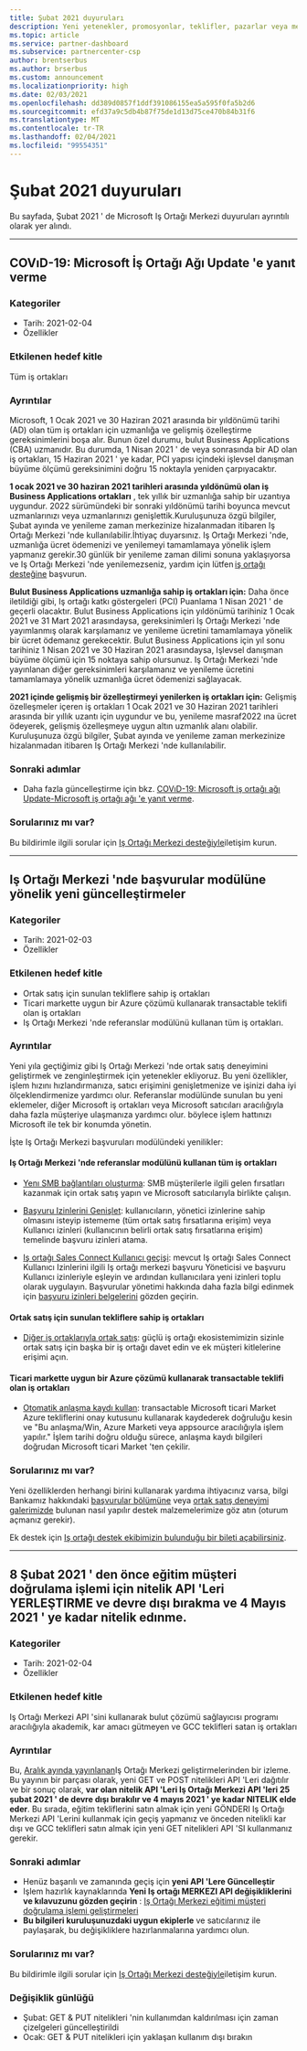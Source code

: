 ```yaml
---
title: Şubat 2021 duyuruları
description: Yeni yetenekler, promosyonlar, teklifler, pazarlar veya mevcut tekliflerle ilgili değişiklikler dahil olmak üzere Microsoft Iş Ortağı Merkezi için Şubat 2021 duyuruları.
ms.topic: article
ms.service: partner-dashboard
ms.subservice: partnercenter-csp
author: brentserbus
ms.author: brserbus
ms.custom: announcement
ms.localizationpriority: high
ms.date: 02/03/2021
ms.openlocfilehash: dd389d0857f1ddf391086155ea5a595f0fa5b2d6
ms.sourcegitcommit: efd37a9c5db4b87f75de1d13d75ce470b84b31f6
ms.translationtype: MT
ms.contentlocale: tr-TR
ms.lasthandoff: 02/04/2021
ms.locfileid: "99554351"
---
```

# <a name="february-2021-announcements"></a>Şubat 2021 duyuruları

Bu sayfada, Şubat 2021 ' de Microsoft Iş Ortağı Merkezi duyuruları ayrıntılı olarak yer alındı.

_______________
## <a name="responding-to-covid-19-microsoft-partner-network-update"></a><a name="3"></a> COVıD-19: Microsoft İş Ortağı Ağı Update 'e yanıt verme

### <a name="categories"></a>Kategoriler

- Tarih: 2021-02-04
- Özellikler

### <a name="impacted-audience"></a>Etkilenen hedef kitle

Tüm iş ortakları

### <a name="details"></a>Ayrıntılar

Microsoft, 1 Ocak 2021 ve 30 Haziran 2021 arasında bir yıldönümü tarihi (AD) olan tüm iş ortakları için uzmanlığa ve gelişmiş özelleştirme gereksinimlerini boşa alır. Bunun özel durumu, bulut Business Applications (CBA) uzmanıdır. Bu durumda, 1 Nisan 2021 ' de veya sonrasında bir AD olan iş ortakları, 15 Haziran 2021 ' ye kadar, PCI yapısı içindeki işlevsel danışman büyüme ölçümü gereksinimini doğru 15 noktayla yeniden çarpıyacaktır.  

**1 ocak 2021 ve 30 haziran 2021 tarihleri arasında yıldönümü olan iş Business Applications ortakları** , tek yıllık bir uzmanlığa sahip bir uzantıya uygundur. 2022 sürümündeki bir sonraki yıldönümü tarihi boyunca mevcut uzmanlarınızı veya uzmanlarınızı genişlettik.Kuruluşunuza özgü bilgiler, Şubat ayında ve yenileme zaman merkezinize hizalanmadan itibaren Iş Ortağı Merkezi 'nde kullanılabilir.İhtiyaç duyarsınız. Iş Ortağı Merkezi 'nde, uzmanlığa ücret ödemenizi ve yenilemeyi tamamlamaya yönelik işlem yapmanız gerekir.30 günlük bir yenileme zaman dilimi sonuna yaklaşıyorsa ve Iş Ortağı Merkezi 'nde yenilemezseniz, yardım için lütfen [iş ortağı desteğine](https://partner.microsoft.com/support) başvurun.  

**Bulut Business Applications uzmanlığa sahip iş ortakları için:** Daha önce iletildiği gibi, Iş ortağı katkı göstergeleri (PCI) Puanlama 1 Nisan 2021 ' de geçerli olacaktır. Bulut Business Applications için yıldönümü tarihiniz 1 Ocak 2021 ve 31 Mart 2021 arasındaysa, gereksinimleri Iş Ortağı Merkezi 'nde yayımlanmış olarak karşılamanız ve yenileme ücretini tamamlamaya yönelik bir ücret ödemanız gerekecektir. Bulut Business Applications için yıl sonu tarihiniz 1 Nisan 2021 ve 30 Haziran 2021 arasındaysa, Işlevsel danışman büyüme ölçümü için 15 noktaya sahip olursunuz. Iş Ortağı Merkezi 'nde yayınlanan diğer gereksinimleri karşılamanız ve yenileme ücretini tamamlamaya yönelik uzmanlığa ücret ödemenizi sağlayacak.  

**2021 içinde gelişmiş bir özelleştirmeyi yenilerken iş ortakları için:** Gelişmiş özelleşmeler içeren iş ortakları 1 Ocak 2021 ve 30 Haziran 2021 tarihleri arasında bir yıllık uzantı için uygundur ve bu, yenileme masraf2022 ına ücret ödeyerek, gelişmiş özelleşmeye uygun altın uzmanlık alanı olabilir. Kuruluşunuza özgü bilgiler, Şubat ayında ve yenileme zaman merkezinize hizalanmadan itibaren Iş Ortağı Merkezi 'nde kullanılabilir.  

### <a name="next-steps"></a>Sonraki adımlar

- Daha fazla güncelleştirme için bkz. [COVıD-19: Microsoft iş ortağı ağı Update-Microsoft iş ortağı ağı 'e yanıt verme](https://blogs.partner.microsoft.com/mpn/responding-to-covid-19-microsoft-partner-network/).

### <a name="questions"></a>Sorularınız mı var?

Bu bildirimle ilgili sorular için [Iş Ortağı Merkezi desteğiyle](https://partner.microsoft.com/dashboard/support/referrals/servicerequests?category=referrals)iletişim kurun.

________________
## <a name="new-updates-to-the-referrals-module-in-partner-center"></a><a name="2"></a> Iş Ortağı Merkezi 'nde başvurular modülüne yönelik yeni güncelleştirmeler

### <a name="categories"></a>Kategoriler

- Tarih: 2021-02-03
- Özellikler
 
### <a name="impacted-audience"></a>Etkilenen hedef kitle

- Ortak satış için sunulan tekliflere sahip iş ortakları
- Ticari markette uygun bir Azure çözümü kullanarak transactable teklifi olan iş ortakları
- Iş Ortağı Merkezi 'nde referanslar modülünü kullanan tüm iş ortakları.

### <a name="details"></a>Ayrıntılar

Yeni yıla geçtiğimiz gibi Iş Ortağı Merkezi 'nde ortak satış deneyimini geliştirmek ve zenginleştirmek için yetenekler ekliyoruz. Bu yeni özellikler, işlem hızını hızlandırmanıza, satıcı erişimini genişletmenize ve işinizi daha iyi ölçeklendirmenize yardımcı olur. Referanslar modülünde sunulan bu yeni eklemeler, diğer Microsoft iş ortakları veya Microsoft satıcıları aracılığıyla daha fazla müşteriye ulaşmanıza yardımcı olur. böylece işlem hattınızı Microsoft ile tek bir konumda yönetin.  

İşte Iş Ortağı Merkezi başvuruları modülündeki yenilikler:

#### <a name="all-partners-using-the-referrals-module-in-partner-center"></a>Iş Ortağı Merkezi 'nde referanslar modülünü kullanan tüm iş ortakları  

- [Yenı SMB bağlantıları oluşturma](https://docs.microsoft.com/partner-center/connect-with-your-customers): SMB müşterilerle ilgili gelen fırsatları kazanmak için ortak satış yapın ve Microsoft satıcılarıyla birlikte çalışın.

- [Başvuru Izinlerini Genişlet](https://docs.microsoft.com/partner-center/permissions-overview#manage-referrals): kullanıcıların, yönetici izinlerine sahip olmasını isteyip istememe (tüm ortak satış fırsatlarına erişim) veya Kullanıcı izinleri (kullanıcının belirli ortak satış fırsatlarına erişim) temelinde başvuru izinleri atama.

- [Iş ortağı Sales Connect Kullanıcı geçişi](https://docs.microsoft.com/partner-center/psc-to-pc#user-migration): mevcut Iş ortağı Sales Connect Kullanıcı Izinlerini ilgili Iş ortağı merkezi başvuru Yöneticisi ve başvuru Kullanıcı izinleriyle eşleyin ve ardından kullanıcılara yeni izinleri toplu olarak uygulayın. Başvurular yönetimi hakkında daha fazla bilgi edinmek için [başvuru izinleri belgelerini](https://docs.microsoft.com/partner-center/permissions-overview#manage-referrals) gözden geçirin.  

#### <a name="partners-with-co-sell-ready-offers"></a>Ortak satış için sunulan tekliflere sahip iş ortakları

- [Diğer iş ortaklarıyla ortak satış](https://docs.microsoft.com/partner-center/manage-co-sell-opportunities): güçlü iş ortağı ekosistemimizin sizinle ortak satış için başka bir iş ortağı davet edin ve ek müşteri kitlelerine erişimi açın.  

#### <a name="partners-with-a-transactable-offer-using-an-azure-incentive-eligible-solution-in-the-commercial-marketplace"></a>Ticari markette uygun bir Azure çözümü kullanarak transactable teklifi olan iş ortakları

- [Otomatik anlaşma kaydı kullan](https://docs.microsoft.com/partner-center/register-deals): transactable Microsoft ticari Market Azure tekliflerini onay kutusunu kullanarak kaydederek doğruluğu kesin ve "Bu anlaşma/Win, Azure Marketi veya appsource aracılığıyla işlem yapılır." İşlem tarihi doğru olduğu sürece, anlaşma kaydı bilgileri doğrudan Microsoft ticari Market 'ten çekilir.

### <a name="questions"></a>Sorularınız mı var?

Yeni özelliklerden herhangi birini kullanarak yardıma ihtiyacınız varsa, bilgi Bankamız hakkındaki [başvurular bölümüne](https://docs.microsoft.com/partner-center/referrals) veya [ortak satış deneyimi galerimizde](https://aka.ms/CoSellExperience) bulunan nasıl yapılır destek malzemelerimize göz atın (oturum açmanız gerekir).

Ek destek için [Iş ortağı destek ekibimizin bulunduğu bir bileti açabilirsiniz](https://partner.microsoft.com/support/?stage=1).

________________
## <a name="deprecation-and-retirement-of-put-qualification-apis-for-the-education-customer-validation-process-by-february-25th-2021-and-get-qualification-by-may-4th-2021"></a><a name="1"></a> 8 Şubat 2021 ' den önce eğitim müşteri doğrulama işlemi için nitelik API 'Leri YERLEŞTIRME ve devre dışı bırakma ve 4 Mayıs 2021 ' ye kadar nitelik edınme.

### <a name="categories"></a>Kategoriler

- Tarih: 2021-02-04
- Özellikler

### <a name="impacted-audience"></a>Etkilenen hedef kitle

Iş Ortağı Merkezi API 'sini kullanarak bulut çözümü sağlayıcısı programı aracılığıyla akademik, kar amacı gütmeyen ve GCC teklifleri satan iş ortakları

### <a name="details"></a>Ayrıntılar

Bu, [Aralık ayında yayınlanan](https://docs.microsoft.com/partner-center/announcements/2020-december#1)Iş Ortağı Merkezi geliştirmelerinden bir izleme. Bu yayının bir parçası olarak, yeni GET ve POST nitelikleri API 'Leri dağıtılır ve bir sonuç olarak, **var olan nitelik API 'Leri Iş Ortağı Merkezi API 'leri 25 şubat 2021 ' de devre dışı bırakılır ve 4 mayıs 2021 ' ye kadar NITELIK elde eder**. Bu sırada, eğitim tekliflerini satın almak için yeni GÖNDERI Iş Ortağı Merkezi API 'Lerini kullanmak için geçiş yapmanız ve önceden nitelikli kar dışı ve GCC teklifleri satın almak için yeni GET nitelikleri API 'SI kullanmanız gerekir.

### <a name="next-steps"></a>Sonraki adımlar

- Henüz başarılı ve zamanında geçiş için **yeni API 'Lere Güncelleştir**
- Işlem hazırlık kaynaklarında **Yeni Iş ortağı MERKEZI API değişikliklerini ve kılavuzunu gözden geçirin** : [Iş Ortağı Merkezi eğitimi müşteri doğrulama işlemi geliştirmeleri](https://partner.microsoft.com/resources/collection/partner-center-edu-validation-enhancements#/)
- **Bu bilgileri kuruluşunuzdaki uygun ekiplerle** ve satıcılarınız ile paylaşarak, bu değişikliklere hazırlanmalarına yardımcı olun.

### <a name="questions"></a>Sorularınız mı var?

Bu bildirimle ilgili sorular için [Iş Ortağı Merkezi desteğiyle](https://partner.microsoft.com/dashboard/support/referrals/servicerequests?category=referrals)iletişim kurun.

### <a name="change-log"></a>Değişiklik günlüğü

- Şubat: GET & PUT nitelikleri 'nin kullanımdan kaldırılması için zaman çizelgeleri güncelleştirildi
- Ocak: GET & PUT nitelikleri için yaklaşan kullanım dışı bırakın
